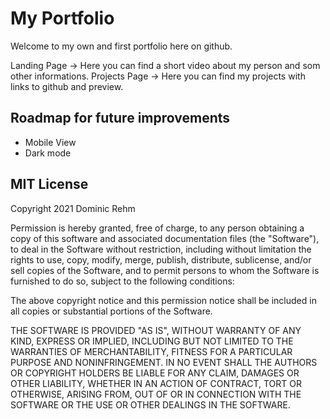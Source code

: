 <h1>My Portfolio</h1>

Welcome to my own and first portfolio here on github.

Landing Page -> Here you can find a short video about my person and som other informations.
Projects Page -> Here you can find my projects with links to github and preview.

<h2>Roadmap for future improvements</h2>

<ul>
  <li>Mobile View</li>
  <li>Dark mode</li>
</ul>

<h2>MIT License</h2>
Copyright 2021 Dominic Rehm

Permission is hereby granted, free of charge, to any person obtaining a copy of this software and associated documentation files (the "Software"), to deal in the Software without restriction, including without limitation the rights to use, copy, modify, merge, publish, distribute, sublicense, and/or sell copies of the Software, and to permit persons to whom the Software is furnished to do so, subject to the following conditions:

The above copyright notice and this permission notice shall be included in all copies or substantial portions of the Software.

THE SOFTWARE IS PROVIDED "AS IS", WITHOUT WARRANTY OF ANY KIND, EXPRESS OR IMPLIED, INCLUDING BUT NOT LIMITED TO THE WARRANTIES OF MERCHANTABILITY, FITNESS FOR A PARTICULAR PURPOSE AND NONINFRINGEMENT. IN NO EVENT SHALL THE AUTHORS OR COPYRIGHT HOLDERS BE LIABLE FOR ANY CLAIM, DAMAGES OR OTHER LIABILITY, WHETHER IN AN ACTION OF CONTRACT, TORT OR OTHERWISE, ARISING FROM, OUT OF OR IN CONNECTION WITH THE SOFTWARE OR THE USE OR OTHER DEALINGS IN THE SOFTWARE.
